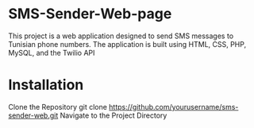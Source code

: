 # SMS-Sender-Web-page
This project is a web application designed to send SMS messages to Tunisian phone numbers. The application is built using HTML, CSS, PHP, MySQL, and the Twilio API
# Installation
Clone the Repository
git clone https://github.com/yourusername/sms-sender-web.git
Navigate to the Project Directory





